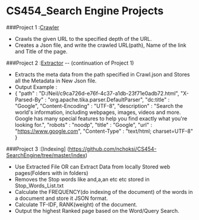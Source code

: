 # CS454_Search Engine Projects


###Project 1 :[Crawler](https://github.com/nchoksi/CS454-SearchEngine/tree/master/crawler)
* Crawls the given URL to the specified depth of the URL. 
* Creates a Json file, and write the crawled URL(path), Name of the link and Title of the page.



###Project 2 :[Extractor](https://github.com/nchoksi/CS454-SearchEngine/tree/master/extractor)  -- (continuation of Project 1) 
* Extracts the meta data from the path specified in Crawl.json and Stores all the Metadata in New Json file.
* Output Example :
* {
  "path" : "D:/Neil/c9ca726d-e76f-4c37-a1db-23f71e0adb72.html",
  "X-Parsed-By" : "org.apache.tika.parser.DefaultParser",
  "dc:title" : "Google",
  "Content-Encoding" : "UTF-8",
  "description" : "Search the world's information, including webpages, images, videos and more. Google has many special features to help you find exactly what you're looking for.",
  "robots" : "noodp",
  "title" : "Google",
  "url" : "https://www.google.com",
  "Content-Type" : "text/html; charset=UTF-8"
}

###Project 3 :[Indexing] (https://github.com/nchoksi/CS454-SearchEngine/tree/master/index)
* Use Extracted File OR can Extract Data from locally Stored web pages(Folders with in folders)
* Removes the Stop words like and,a,an etc etc stored in Stop_Words_List.txt
* Calculate the FREQUENCY(do indexing of the document) of the words in a document and store it JSON format.
* Calculate TF-IDF, RANK(weight) of the document.
* Output the highest Ranked page based on the Word/Query Search. 
